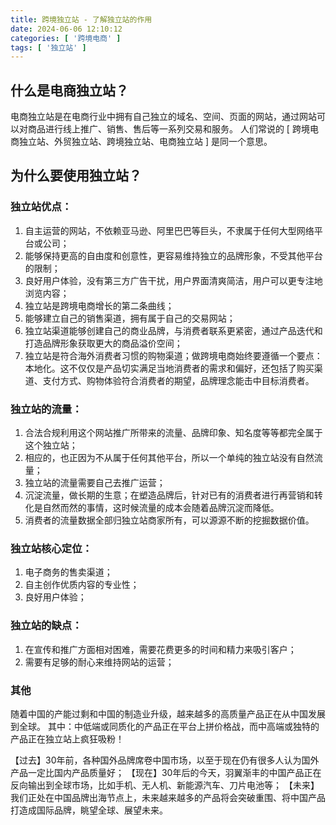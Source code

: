 ```yaml
---
title: 跨境独立站 - 了解独立站的作用
date: 2024-06-06 12:10:12
categories: [ '跨境电商' ]
tags: [ '独立站' ]
---
```


## 什么是电商独立站？

电商独立站是在电商行业中拥有自己独立的域名、空间、页面的网站，通过网站可以对商品进行线上推广、销售、售后等一系列交易和服务。
人们常说的 [ 跨境电商独立站、外贸独立站、跨境独立站、电商独立站 ] 是同一个意思。

## 为什么要使用独立站？

### 独立站优点：

1. 自主运营的网站，不依赖亚马逊、阿里巴巴等巨头，不隶属于任何大型网络平台或公司；
2. 能够保持更高的自由度和创意性，更容易维持独立的品牌形象，不受其他平台的限制；
3. 良好用户体验，没有第三方广告干扰，用户界面清爽简洁，用户可以更专注地浏览内容；
4. 独立站是跨境电商增长的第二条曲线；
5. 能够建立自己的销售渠道，拥有属于自己的交易网站；
6. 独立站渠道能够创建自己的商业品牌，与消费者联系更紧密，通过产品迭代和打造品牌形象获取更大的商品溢价空间；
7. 独立站是符合海外消费者习惯的购物渠道；做跨境电商始终要遵循一个要点：本地化。这不仅仅是产品切实满足当地消费者的需求和偏好，还包括了购买渠道、支付方式、购物体验符合消费者的期望，品牌理念能击中目标消费者。

### 独立站的流量：

1. 合法合规利用这个网站推广所带来的流量、品牌印象、知名度等等都完全属于这个独立站；
2. 相应的，也正因为不从属于任何其他平台，所以一个单纯的独立站没有自然流量；
3. 独立站的流量需要自己去推广运营；
4. 沉淀流量，做长期的生意；在塑造品牌后，针对已有的消费者进行再营销和转化是自然而然的事情，这时候流量的成本会随着品牌沉淀而降低。
5. 消费者的流量数据全部归独立站商家所有，可以源源不断的挖掘数据价值。

### 独立站核心定位：

1. 电子商务的售卖渠道；
2. 自主创作优质内容的专业性；
3. 良好用户体验；

### 独立站的缺点：

1. 在宣传和推广方面相对困难，需要花费更多的时间和精力来吸引客户；
2. 需要有足够的耐心来维持网站的运营；

### 其他

随着中国的产能过剩和中国的制造业升级，越来越多的高质量产品正在从中国发展到全球。
其中：中低端或同质化的产品正在平台上拼价格战，而中高端或独特的产品正在独立站上疯狂吸粉！

【过去】30年前，各种国外品牌席卷中国市场，以至于现在仍有很多人认为国外产品一定比国内产品质量好；
【现在】30年后的今天，羽翼渐丰的中国产品正在反向输出到全球市场，比如手机、无人机、新能源汽车、刀片电池等；
【未来】我们正处在中国品牌出海节点上，未来越来越多的产品将会突破重围、将中国产品打造成国际品牌，眺望全球、展望未来。